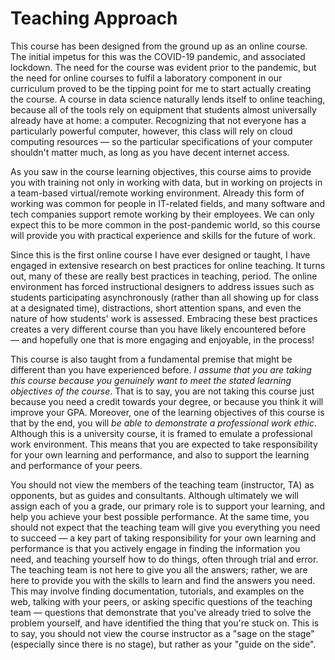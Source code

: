 # Teaching Approach

This course has been designed from the ground up as an online course. The initial impetus for this was the COVID-19 pandemic, and associated lockdown. The need for the course was evident prior to the pandemic, but the need for online courses to fulfil a laboratory component in our curriculum proved to be the tipping point for me to start actually creating the course. A course in data science naturally lends itself to online teaching, because all of the tools rely on equipment that students almost universally already have at home: a computer. Recognizing that not everyone has a particularly powerful computer, however, this class will rely on cloud computing resources — so the particular specifications of your computer shouldn't matter much, as long as you have decent internet access.

As you saw in the course learning objectives, this course aims to provide you with training not only in working with data, but in working on projects in a team-based virtual/remote working environment. Already this form of working was common for people in IT-related fields, and many software and tech companies support remote working by their employees. We can only expect this to be more common in the post-pandemic world, so this course will provide you with practical experience and skills for the future of work.

Since this is the first online course I have ever designed or taught, I have engaged in extensive research on best practices for online teaching. It turns out, many of these are really best practices in teaching, period. The online environment has forced instructional designers to address issues such as students participating asynchronously (rather than all showing up for class at a designated time), distractions, short attention spans, and even the nature of how students' work is assessed. Embracing these best practices creates a very different course than you have likely encountered before — and hopefully one that is more engaging and enjoyable, in the process!

This course is also taught from a fundamental premise that might be different than you have experienced before. *I assume that you are taking this course because you genuinely want to meet the stated learning objectives of the course*. That is to say, you are not taking this course just because you need a credit towards your degree, or because you think it will improve your GPA. Moreover, one of the learning objectives of this course is that by the end, you will *be able to demonstrate a professional work ethic*. Although this is a university course, it is framed to emulate a professional work environment. This means that you are expected to take responsibility for your own learning and performance, and also to support the learning and performance of your peers.

You should not view the members of the teaching team (instructor, TA) as opponents, but as guides and consultants. Although ultimately we will assign each of you a grade, our primary role is to support your learning, and help you achieve your best possible performance. At the same time, you should not expect that the teaching team will give you everything you need to succeed — a key part of taking responsibility for your own learning and performance is that you actively engage in finding the information you need, and teaching yourself how to do things, often through trial and error. The teaching team is not here to give you all the answers; rather, we are here to provide you with the skills to learn and find the answers you need. This may involve finding documentation, tutorials, and examples on the web, talking with your peers, or asking specific questions of the teaching team — questions that demonstrate that you've already tried to solve the problem yourself, and have identified the thing that you're stuck on. This is to say, you should not view the course instructor as a "sage on the stage" (especially since there is no stage), but rather as your "guide on the side". 
